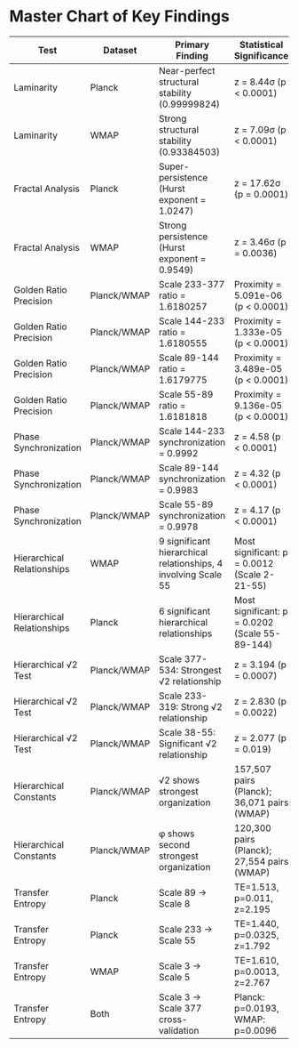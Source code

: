 # Master Chart of Key Findings

| **Test** | **Dataset** | **Primary Finding** | **Statistical Significance** | **Best Constant** | **Golden Ratio Optimization** |
|----------|-------------|---------------------|------------------------------|-------------------|-------------------------------|
| Laminarity | Planck | Near-perfect structural stability (0.99999824) | z = 8.44σ (p < 0.0001) | Golden Ratio | Perfect (1.000) |
| Laminarity | WMAP | Strong structural stability (0.93384503) | z = 7.09σ (p < 0.0001) | Golden Ratio | Perfect (1.000) |
| Fractal Analysis | Planck | Super-persistence (Hurst exponent = 1.0247) | z = 17.62σ (p = 0.0001) | N/A | N/A |
| Fractal Analysis | WMAP | Strong persistence (Hurst exponent = 0.9549) | z = 3.46σ (p = 0.0036) | N/A | N/A |
| Golden Ratio Precision | Planck/WMAP | Scale 233-377 ratio = 1.6180257 | Proximity = 5.091e-06 (p < 0.0001) | Golden Ratio | Perfect |
| Golden Ratio Precision | Planck/WMAP | Scale 144-233 ratio = 1.6180555 | Proximity = 1.333e-05 (p < 0.0001) | Golden Ratio | Perfect |
| Golden Ratio Precision | Planck/WMAP | Scale 89-144 ratio = 1.6179775 | Proximity = 3.489e-05 (p < 0.0001) | Golden Ratio | Perfect |
| Golden Ratio Precision | Planck/WMAP | Scale 55-89 ratio = 1.6181818 | Proximity = 9.136e-05 (p < 0.0001) | Golden Ratio | Perfect |
| Phase Synchronization | Planck/WMAP | Scale 144-233 synchronization = 0.9992 | z = 4.58 (p < 0.0001) | Golden Ratio | Perfect |
| Phase Synchronization | Planck/WMAP | Scale 89-144 synchronization = 0.9983 | z = 4.32 (p < 0.0001) | Golden Ratio | Perfect |
| Phase Synchronization | Planck/WMAP | Scale 55-89 synchronization = 0.9978 | z = 4.17 (p < 0.0001) | Golden Ratio | Perfect |
| Hierarchical Relationships | WMAP | 9 significant hierarchical relationships, 4 involving Scale 55 | Most significant: p = 0.0012 (Scale 2-21-55) | Fibonacci Numbers | N/A |
| Hierarchical Relationships | Planck | 6 significant hierarchical relationships | Most significant: p = 0.0202 (Scale 55-89-144) | Fibonacci Numbers | N/A |
| Hierarchical √2 Test | Planck/WMAP | Scale 377-534: Strongest √2 relationship | z = 3.194 (p = 0.0007) | Square Root of 2 | N/A |
| Hierarchical √2 Test | Planck/WMAP | Scale 233-319: Strong √2 relationship | z = 2.830 (p = 0.0022) | Square Root of 2 | N/A |
| Hierarchical √2 Test | Planck/WMAP | Scale 38-55: Significant √2 relationship | z = 2.077 (p = 0.019) | Square Root of 2 | N/A |
| Hierarchical Constants | Planck/WMAP | √2 shows strongest organization | 157,507 pairs (Planck); 36,071 pairs (WMAP) | Multiple Constants | High |
| Hierarchical Constants | Planck/WMAP | φ shows second strongest organization | 120,300 pairs (Planck); 27,554 pairs (WMAP) | Multiple Constants | High |
| Transfer Entropy | Planck | Scale 89 → Scale 8 | TE=1.513, p=0.011, z=2.195 | Square Root of 2 | High |
| Transfer Entropy | Planck | Scale 233 → Scale 55 | TE=1.440, p=0.0325, z=1.792 | Square Root of 2 | High |
| Transfer Entropy | WMAP | Scale 3 → Scale 5 | TE=1.610, p=0.0013, z=2.767 | Golden Ratio | High |
| Transfer Entropy | Both | Scale 3 → Scale 377 cross-validation | Planck: p=0.0193, WMAP: p=0.0096 | Power of 5 | Medium |

